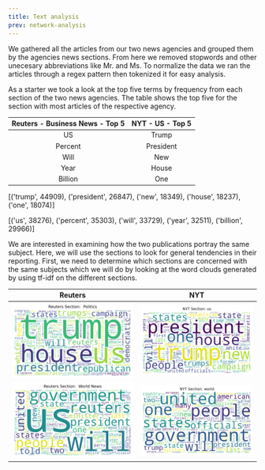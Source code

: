 ```yaml
---
title: Text analysis
prev: network-analysis
---
```


We gathered all the articles from our two news agencies and grouped them by the agencies news sections. From here we removed stopwords and other unecesary abbreviations like Mr. and Ms. To normalize the data we ran the articles through a regex pattern then tokenized it for easy analysis. 

As a starter we took a look at the top five terms by frequency from each section of the two news agencies. The table shows the top five for the section with most articles of the respective agency.

| Reuters - Business News - Top 5    |          NYT - US - Top 5         |
|:----------------------------------:|:---------------------------------:|
|                   US               |              Trump                |
|              Percent               |          President                |
|              Will                  |          New                      |
|              Year                  |          House                    |
|              Billion               |          One                      |

[('trump', 44909), ('president', 26847), ('new', 18349), ('house', 18237), ('one', 18074)]

[('us', 38276), ('percent', 35303), ('will', 33729), ('year', 32511), ('billion', 29966)]

We are interested in examining how the two publications portray the same subject. Here, we will use the sections to look for general tendencies in their reporting.
First, we need to determine which sections are concerned with the same subjects which we will do by looking at the word clouds generated by using tf-idf on the different sections.


|               Reuters               |               NYT               |
|:----------------------------------:|:---------------------------------:|
| ![](/images/Reuters_Section-Politics.png) | ![](/images/NYT_Section-us.png) |
| ![](/images/Reuters_Section-World-News.png) | ![](/images/NYT_Section-world.png) |

